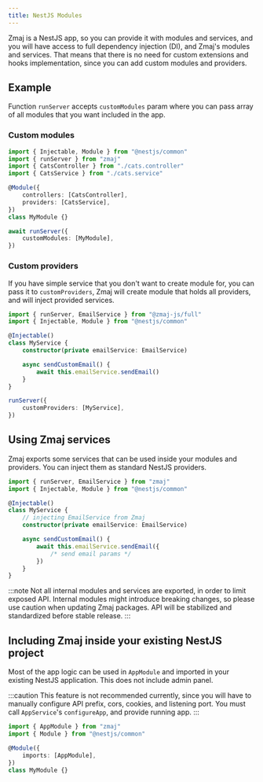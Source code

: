 ```yaml
---
title: NestJS Modules
---
```


Zmaj is a NestJS app, so you can provide it with modules and services, and you will have access to full
dependency injection (DI), and Zmaj's modules and services.
That means that there is no need for custom extensions and hooks implementation, since you can add custom modules and providers.

## Example

Function `runServer` accepts `customModules` param where you can pass array of all modules that
you want included in the app.

### Custom modules

```ts
import { Injectable, Module } from "@nestjs/common"
import { runServer } from "zmaj"
import { CatsController } from "./cats.controller"
import { CatsService } from "./cats.service"

@Module({
	controllers: [CatsController],
	providers: [CatsService],
})
class MyModule {}

await runServer({
	customModules: [MyModule],
})
```

### Custom providers

If you have simple service that you don't want to create module for, you can pass it to `customProviders`,
Zmaj will create module that holds all providers, and will inject provided services.

```ts
import { runServer, EmailService } from "@zmaj-js/full"
import { Injectable, Module } from "@nestjs/common"

@Injectable()
class MyService {
	constructor(private emailService: EmailService)

	async sendCustomEmail() {
		await this.emailService.sendEmail()
	}
}

runServer({
	customProviders: [MyService],
})
```

## Using Zmaj services

Zmaj exports some services that can be used inside your modules and providers. You can inject them
as standard NestJS providers.

```ts
import { runServer, EmailService } from "zmaj"
import { Injectable, Module } from "@nestjs/common"

@Injectable()
class MyService {
	// injecting EmailService from Zmaj
	constructor(private emailService: EmailService)

	async sendCustomEmail() {
		await this.emailService.sendEmail({
			/* send email params */
		})
	}
}
```

:::note
Not all internal modules and services are exported, in order to limit exposed API.
Internal modules might introduce breaking changes, so please use caution when updating Zmaj packages.
API will be stabilized and standardized before stable release.
:::

## Including Zmaj inside your existing NestJS project

Most of the app logic can be used in `AppModule` and imported in your
existing NestJS application. This does not include admin panel.

:::caution
This feature is not recommended currently, since you will have to manually configure API prefix,
cors, cookies, and listening port.
You must call `AppService`'s `configureApp`, and provide running app.
:::

```ts
import { AppModule } from "zmaj"
import { Module } from "@nestjs/common"

@Module({
	imports: [AppModule],
})
class MyModule {}
```
